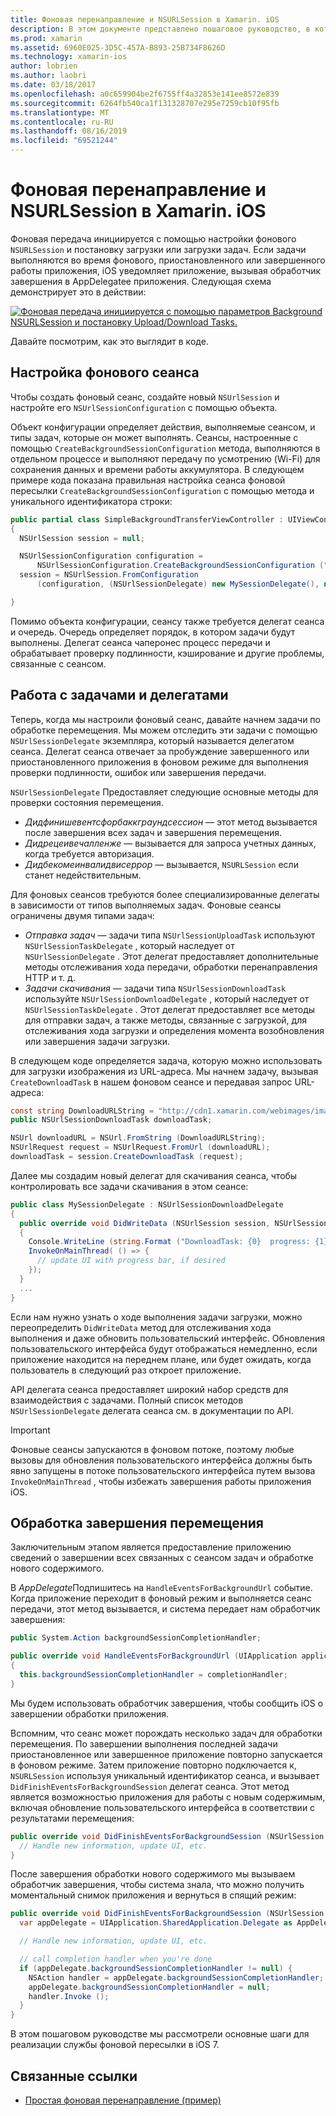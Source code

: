 ```yaml
---
title: Фоновая перенаправление и NSURLSession в Xamarin. iOS
description: В этом документе представлено пошаговое руководство, в котором показано, как использовать фоновую пересылку и NSUrlSession, чтобы начать загрузку большого образа и продолжить загрузку, когда приложение помещается в фоновом режиме.
ms.prod: xamarin
ms.assetid: 6960E025-3D5C-457A-B893-25B734F8626D
ms.technology: xamarin-ios
author: lobrien
ms.author: laobri
ms.date: 03/18/2017
ms.openlocfilehash: a0c659904be2f6755ff4a32853e141ee8572e839
ms.sourcegitcommit: 6264fb540ca1f131328707e295e7259cb10f95fb
ms.translationtype: MT
ms.contentlocale: ru-RU
ms.lasthandoff: 08/16/2019
ms.locfileid: "69521244"
---
```

# <a name="background-transfer-and-nsurlsession-in-xamarinios"></a>Фоновая перенаправление и NSURLSession в Xamarin. iOS

Фоновая передача инициируется с помощью настройки фонового `NSURLSession` и постановку загрузки или загрузки задач. Если задачи выполняются во время фонового, приостановленного или завершенного работы приложения, iOS уведомляет приложение, вызывая обработчик завершения в AppDelegateе приложения. Следующая схема демонстрирует это в действии:

 [![](background-transfer-walkthrough-images/transfer.png "Фоновая передача инициируется с помощью параметров Background NSURLSession и постановку Upload/Download Tasks.")](background-transfer-walkthrough-images/transfer.png#lightbox)

Давайте посмотрим, как это выглядит в коде.

## <a name="configuring-a-background-session"></a>Настройка фонового сеанса

Чтобы создать фоновый сеанс, создайте новый `NSUrlSession` и настройте его `NSUrlSessionConfiguration` с помощью объекта.

Объект конфигурации определяет действия, выполняемые сеансом, и типы задач, которые он может выполнять.
Сеансы, настроенные с помощью `CreateBackgroundSessionConfiguration` метода, выполняются в отдельном процессе и выполняют передачу по усмотрению (Wi-Fi) для сохранения данных и времени работы аккумулятора.
В следующем примере кода показана правильная настройка сеанса фоновой пересылки `CreateBackgroundSessionConfiguration` с помощью метода и уникального идентификатора строки:

```csharp
public partial class SimpleBackgroundTransferViewController : UIViewController
{
  NSUrlSession session = null;

  NSUrlSessionConfiguration configuration =
      NSUrlSessionConfiguration.CreateBackgroundSessionConfiguration ("com.SimpleBackgroundTransfer.BackgroundSession");
  session = NSUrlSession.FromConfiguration
      (configuration, (NSUrlSessionDelegate) new MySessionDelegate(), new NSOperationQueue());

}
```

Помимо объекта конфигурации, сеансу также требуется делегат сеанса и очередь.
Очередь определяет порядок, в котором задачи будут выполнены. Делегат сеанса чаперонес процесс передачи и обрабатывает проверку подлинности, кэширование и другие проблемы, связанные с сеансом.

## <a name="working-with-tasks-and-delegates"></a>Работа с задачами и делегатами

Теперь, когда мы настроили фоновый сеанс, давайте начнем задачи по обработке перемещения. Мы можем отследить эти задачи с помощью `NSUrlSessionDelegate` экземпляра, который называется делегатом сеанса. Делегат сеанса отвечает за пробуждение завершенного или приостановленного приложения в фоновом режиме для выполнения проверки подлинности, ошибок или завершения передачи.

`NSUrlSessionDelegate` Предоставляет следующие основные методы для проверки состояния перемещения.

- *Дидфинишевентсфорбаккграундсессион* — этот метод вызывается после завершения всех задач и завершения перемещения.
- *Дидрецеивечалленже* — вызывается для запроса учетных данных, когда требуется авторизация.
- *Дидбекомеинвалидвисеррор* — вызывается, `NSURLSession` если станет недействительным.


Для фоновых сеансов требуются более специализированные делегаты в зависимости от типов выполняемых задач. Фоновые сеансы ограничены двумя типами задач:

- *Отправка задач* — задачи типа `NSUrlSessionUploadTask` используют `NSUrlSessionTaskDelegate` , который наследует от `NSUrlSessionDelegate` . Этот делегат предоставляет дополнительные методы отслеживания хода передачи, обработки перенаправления HTTP и т. д.
- *Задачи скачивания* — задачи типа `NSUrlSessionDownloadTask` используйте `NSUrlSessionDownloadDelegate` , который наследует от `NSUrlSessionTaskDelegate` . Этот делегат предоставляет все методы для отправки задач, а также методы, связанные с загрузкой, для отслеживания хода загрузки и определения момента возобновления или завершения задачи загрузки.


В следующем коде определяется задача, которую можно использовать для загрузки изображения из URL-адреса. Мы начнем задачу, вызывая `CreateDownloadTask` в нашем фоновом сеансе и передавая запрос URL-адреса:

```csharp
const string DownloadURLString = "http://cdn1.xamarin.com/webimages/images/xamarin.png";
public NSUrlSessionDownloadTask downloadTask;

NSUrl downloadURL = NSUrl.FromString (DownloadURLString);
NSUrlRequest request = NSUrlRequest.FromUrl (downloadURL);
downloadTask = session.CreateDownloadTask (request);
```

Далее мы создадим новый делегат для скачивания сеанса, чтобы контролировать все задачи скачивания в этом сеансе:

```csharp
public class MySessionDelegate : NSUrlSessionDownloadDelegate
{
  public override void DidWriteData (NSUrlSession session, NSUrlSessionDownloadTask downloadTask, long bytesWritten, long totalBytesWritten, long totalBytesExpectedToWrite)
  {
    Console.WriteLine (string.Format ("DownloadTask: {0}  progress: {1}", downloadTask, progress));
    InvokeOnMainThread( () => {
      // update UI with progress bar, if desired
    });
  }
  ...
}
```

Если нам нужно узнать о ходе выполнения задачи загрузки, можно переопределить `DidWriteData` метод для отслеживания хода выполнения и даже обновить пользовательский интерфейс. Обновления пользовательского интерфейса будут отображаться немедленно, если приложение находится на переднем плане, или будет ожидать, когда пользователь в следующий раз откроет приложение.

API делегата сеанса предоставляет широкий набор средств для взаимодействия с задачами. Полный список методов `NSUrlSessionDelegate` делегата сеанса см. в документации по API.

> [!IMPORTANT]
> Фоновые сеансы запускаются в фоновом потоке, поэтому любые вызовы для обновления пользовательского интерфейса должны быть явно запущены в потоке пользовательского интерфейса путем вызова `InvokeOnMainThread` , чтобы избежать завершения работы приложения iOS. 


## <a name="handling-transfer-completion"></a>Обработка завершения перемещения

Заключительным этапом является предоставление приложению сведений о завершении всех связанных с сеансом задач и обработке нового содержимого.

В *AppDelegate*Подпишитесь на `HandleEventsForBackgroundUrl` событие. Когда приложение переходит в фоновый режим и выполняется сеанс передачи, этот метод вызывается, и система передает нам обработчик завершения:

```csharp
public System.Action backgroundSessionCompletionHandler;

public override void HandleEventsForBackgroundUrl (UIApplication application, string sessionIdentifier, System.Action completionHandler)
{
  this.backgroundSessionCompletionHandler = completionHandler;
}
```

Мы будем использовать обработчик завершения, чтобы сообщить iOS о завершении обработки приложения.

Вспомним, что сеанс может порождать несколько задач для обработки перемещения. По завершении выполнения последней задачи приостановленное или завершенное приложение повторно запускается в фоновом режиме. Затем приложение повторно подключается к, `NSURLSession` используя уникальный идентификатор сеанса, и вызывает `DidFinishEventsForBackgroundSession` делегат сеанса. Этот метод является возможностью приложения для работы с новым содержимым, включая обновление пользовательского интерфейса в соответствии с результатами перемещения:

```csharp
public override void DidFinishEventsForBackgroundSession (NSUrlSession session) {
  // Handle new information, update UI, etc.
}
```

После завершения обработки нового содержимого мы вызываем обработчик завершения, чтобы система знала, что можно получить моментальный снимок приложения и вернуться в спящий режим:

```csharp
public override void DidFinishEventsForBackgroundSession (NSUrlSession session) {
  var appDelegate = UIApplication.SharedApplication.Delegate as AppDelegate;

  // Handle new information, update UI, etc.

  // call completion handler when you're done
  if (appDelegate.backgroundSessionCompletionHandler != null) {
    NSAction handler = appDelegate.backgroundSessionCompletionHandler;
    appDelegate.backgroundSessionCompletionHandler = null;
    handler.Invoke ();
  }
}
```

В этом пошаговом руководстве мы рассмотрели основные шаги для реализации службы фоновой пересылки в iOS 7.



## <a name="related-links"></a>Связанные ссылки

- [Простая фоновая перенаправление (пример)](https://docs.microsoft.com/samples/xamarin/ios-samples/simplebackgroundtransfer)
